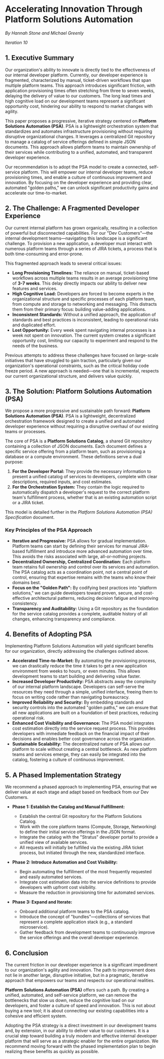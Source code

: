# Accelerating Innovation Through Platform Solutions Automation

*By Hannah Stone and Michael Greenly*

*Iteration 10*

## 1. Executive Summary

Our organization's ability to innovate is directly tied to the effectiveness of our internal developer platform. Currently, our developer experience is fragmented, characterized by manual, ticket-driven workflows that span multiple platform teams. This approach introduces significant friction, with application provisioning times often stretching from three to seven weeks, delaying the delivery of value to our customers. The long lead times and high cognitive load on our development teams represent a significant opportunity cost, hindering our ability to respond to market changes with agility.

This paper proposes a progressive, iterative strategy centered on **Platform Solutions Automation (PSA)**. PSA is a lightweight orchestration system that standardizes and automates infrastructure provisioning without requiring disruptive organizational changes. It leverages a centralized Git repository to manage a catalog of service offerings defined in simple JSON documents. This approach allows platform teams to maintain ownership of their services while contributing to a unified, automated, and transparent developer experience.

Our recommendation is to adopt the PSA model to create a connected, self-service platform. This will empower our internal developer teams, reduce provisioning times, and enable a culture of continuous improvement and innovation. By focusing on the developer experience and providing clear, automated "golden paths," we can unlock significant productivity gains and accelerate our time-to-market.

## 2. The Challenge: A Fragmented Developer Experience

Our current internal platform has grown organically, resulting in a collection of powerful but disconnected capabilities. For our "Dev Customers"—the internal development teams—navigating this landscape is a significant challenge. To provision a new application, a developer must interact with numerous platform teams through a series of JIRA tickets, a process that is both time-consuming and error-prone.

This fragmented approach leads to several critical issues:

*   **Long Provisioning Timelines:** The reliance on manual, ticket-based workflows across multiple teams results in an average provisioning time of **3-7 weeks**. This delay directly impacts our ability to deliver new features and services.
*   **High Cognitive Load:** Developers are forced to become experts in the organizational structure and specific processes of each platform team, from compute and storage to networking and messaging. This distracts them from their primary focus: building value-adding applications.
*   **Inconsistent Standards:** Without a unified approach, the application of standards and best practices is inconsistent, leading to operational risks and duplicated effort.
*   **Lost Opportunity:** Every week spent navigating internal processes is a week not spent on innovation. The current system creates a significant opportunity cost, limiting our capacity to experiment and respond to the needs of the business.

Previous attempts to address these challenges have focused on large-scale initiatives that have struggled to gain traction, particularly given our organization's operational constraints, such as the critical holiday code freeze period. A new approach is needed—one that is incremental, respects our current organizational structure, and delivers value quickly.

## 3. The Solution: Platform Solutions Automation (PSA)

We propose a more progressive and sustainable path forward: **Platform Solutions Automation (PSA)**. PSA is a lightweight, decentralized orchestration framework designed to create a unified and automated developer experience without requiring a disruptive overhaul of our existing teams or processes.

The core of PSA is a **Platform Solutions Catalog**, a shared Git repository containing a collection of JSON documents. Each document defines a specific service offering from a platform team, such as provisioning a database or a compute environment. These definitions serve a dual purpose:

1.  **For the Developer Portal:** They provide the necessary information to present a unified catalog of services to developers, complete with clear descriptions, required inputs, and cost estimates.
2.  **For the Orchestration System:** They contain the logic required to automatically dispatch a developer's request to the correct platform team's fulfillment process, whether that is an existing automation script or a JIRA ticket.

This model is detailed further in the *Platform Solutions Automation (PSA) Specification* document.

### Key Principles of the PSA Approach

*   **Iterative and Progressive:** PSA allows for gradual implementation. Platform teams can start by defining their services for manual JIRA-based fulfillment and introduce more advanced automation over time. This avoids the risks associated with large, all-or-nothing projects.
*   **Decentralized Ownership, Centralized Coordination:** Each platform team retains full ownership and control over its services and automation. The PSA catalog acts as a coordination point, not a central point of control, ensuring that expertise remains with the teams who know their domains best.
*   **Focus on the "Golden Path":** By codifying best practices into "platform solutions," we can guide developers toward proven, secure, and cost-effective architectural patterns, reducing decision fatigue and improving consistency.
*   **Transparency and Auditability:** Using a Git repository as the foundation for the service catalog provides a complete, auditable history of all changes, enhancing transparency and compliance.

## 4. Benefits of Adopting PSA

Implementing Platform Solutions Automation will yield significant benefits for our organization, directly addressing the challenges outlined above.

*   **Accelerated Time-to-Market:** By automating the provisioning process, we can drastically reduce the time it takes to get a new application environment from weeks to hours, or even minutes. This allows development teams to start building and delivering value faster.
*   **Increased Developer Productivity:** PSA abstracts away the complexity of our internal platform landscape. Developers can self-serve the resources they need through a simple, unified interface, freeing them to focus on writing code rather than navigating bureaucracy.
*   **Improved Reliability and Security:** By embedding standards and security controls into the automated "golden paths," we can ensure that all new applications are built on a foundation of best practices, reducing operational risk.
*   **Enhanced Cost Visibility and Governance:** The PSA model integrates cost estimation directly into the service request process. This provides developers with immediate feedback on the financial impact of their decisions and enables better cost governance across the organization.
*   **Sustainable Scalability:** The decentralized nature of PSA allows our platform to scale without creating a central bottleneck. As new platform teams and services emerge, they can easily be integrated into the catalog, fostering a culture of continuous improvement.

## 5. A Phased Implementation Strategy

We recommend a phased approach to implementing PSA, ensuring that we deliver value at each stage and adapt based on feedback from our Dev Customers.

*   **Phase 1: Establish the Catalog and Manual Fulfillment:**
    *   Establish the central Git repository for the Platform Solutions Catalog.
    *   Work with the core platform teams (Compute, Storage, Networking) to define their initial service offerings in the JSON format.
    *   Integrate the catalog with the "Stratus" developer portal to provide a unified view of available services.
    *   All requests will initially be fulfilled via the existing JIRA ticket process, but initiated through the new, standardized interface.

*   **Phase 2: Introduce Automation and Cost Visibility:**
    *   Begin automating the fulfillment of the most frequently requested and easily automated services.
    *   Integrate cost estimation data into the service definitions to provide developers with upfront cost visibility.
    *   Measure the reduction in provisioning time for automated services.

*   **Phase 3: Expand and Iterate:**
    *   Onboard additional platform teams to the PSA catalog.
    *   Introduce the concept of "bundles"—collections of services that represent a complete application stack (e.g., a standard microservice).
    *   Gather feedback from development teams to continuously improve the service offerings and the overall developer experience.

## 6. Conclusion

The current friction in our developer experience is a significant impediment to our organization's agility and innovation. The path to improvement does not lie in another large, disruptive initiative, but in a pragmatic, iterative approach that empowers our teams and respects our operational realities.

**Platform Solutions Automation (PSA)** offers such a path. By creating a unified, automated, and self-service platform, we can remove the bottlenecks that slow us down, reduce the cognitive load on our developers, and foster a culture of speed and innovation. This is not about buying a new tool; it is about connecting our existing capabilities into a cohesive and efficient system.

Adopting the PSA strategy is a direct investment in our development teams and, by extension, in our ability to deliver value to our customers. It is a crucial step toward building a truly modern and effective internal developer platform that will serve as a strategic enabler for the entire organization. We recommend moving forward with the phased implementation plan to begin realizing these benefits as quickly as possible.
